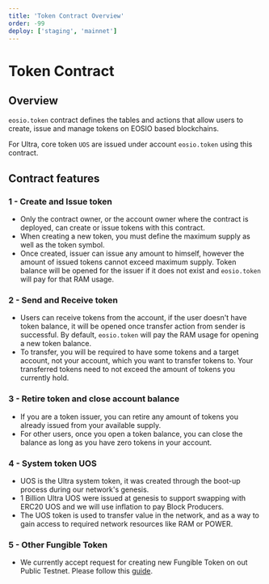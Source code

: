 ```yaml
---
title: 'Token Contract Overview'
order: -99
deploy: ['staging', 'mainnet']
---
```


# Token Contract

## Overview

`eosio.token` contract defines the tables and actions that allow users to create, issue and manage tokens on EOSIO based blockchains.

For Ultra, core token `UOS` are issued under account `eosio.token` using this contract.

## Contract features

### 1 - Create and Issue token

-   Only the contract owner, or the account owner where the contract is deployed, can create or issue tokens with this contract.
-   When creating a new token, you must define the maximum supply as well as the token symbol.
-   Once created, issuer can issue any amount to himself, however the amount of issued tokens cannot exceed maximum supply. Token balance will be opened for the issuer if it does not exist and `eosio.token` will pay for that RAM usage.

### 2 - Send and Receive token

-   Users can receive tokens from the account, if the user doesn't have token balance, it will be opened once transfer action from sender is successful. By default, `eosio.token` will pay the RAM usage for opening a new token balance.
-   To transfer, you will be required to have some tokens and a target account, not your account, which you want to transfer tokens to. Your transferred tokens need to not exceed the amount of tokens you currently hold.

### 3 - Retire token and close account balance

-   If you are a token issuer, you can retire any amount of tokens you already issued from your available supply.
-   For other users, once you open a token balance, you can close the balance as long as you have zero tokens in your account.

### 4 - System token UOS

-   UOS is the Ultra system token, it was created through the boot-up process during our network's genesis.
-   1 Billion Ultra UOS were issued at genesis to support swapping with ERC20 UOS and we will use inflation to pay Block Producers.
-   The UOS token is used to transfer value in the network, and as a way to gain access to required network resources like RAM or POWER.

### 5 - Other Fungible Token

-   We currently accept request for creating new Fungible Token on out Public Testnet. Please follow this [guide](../../../products/fungible-tokens/index.md).
